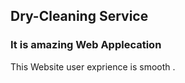 ## Dry-Cleaning Service 
### It is  amazing Web Applecation  


This Website user exprience is smooth . 
